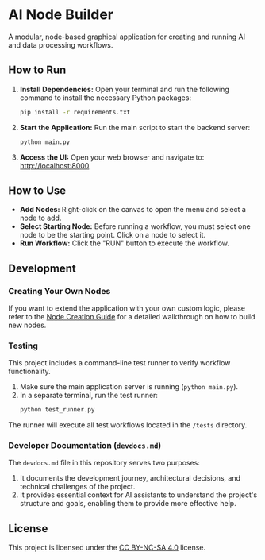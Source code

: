 # AI Node Builder

A modular, node-based graphical application for creating and running AI and data processing workflows.

## How to Run

1.  **Install Dependencies:**
    Open your terminal and run the following command to install the necessary Python packages:
    ```bash
    pip install -r requirements.txt
    ```

2.  **Start the Application:**
    Run the main script to start the backend server:
    ```bash
    python main.py
    ```

3.  **Access the UI:**
    Open your web browser and navigate to:
    [http://localhost:8000](http://localhost:8000)

## How to Use

*   **Add Nodes:** Right-click on the canvas to open the menu and select a node to add.
*   **Select Starting Node:** Before running a workflow, you must select one node to be the starting point. Click on a node to select it.
*   **Run Workflow:** Click the "RUN" button to execute the workflow.

## Development

### Creating Your Own Nodes

If you want to extend the application with your own custom logic, please refer to the [Node Creation Guide](./node_creation_guide.md) for a detailed walkthrough on how to build new nodes.

### Testing

This project includes a command-line test runner to verify workflow functionality.

1.  Make sure the main application server is running (`python main.py`).
2.  In a separate terminal, run the test runner:
    ```bash
    python test_runner.py
    ```
The runner will execute all test workflows located in the `/tests` directory.

### Developer Documentation (`devdocs.md`)

The `devdocs.md` file in this repository serves two purposes:
1.  It documents the development journey, architectural decisions, and technical challenges of the project.
2.  It provides essential context for AI assistants to understand the project's structure and goals, enabling them to provide more effective help.

## License

This project is licensed under the [CC BY-NC-SA 4.0](./LICENSE) license.